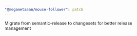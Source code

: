 ```yaml
---
"@meganetaaan/mouse-follower": patch
---
```


Migrate from semantic-release to changesets for better release management